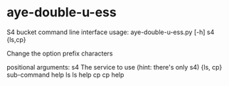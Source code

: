 # aye-double-u-ess
S4 bucket command line interface
usage: aye-double-u-ess.py [-h] s4 {ls,cp}

Change the option prefix characters

positional arguments:
  s4          The service to use (hint: there's only s4)
  {ls, cp}    sub-command help
  ls          ls help
  cp          cp help
